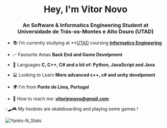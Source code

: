 
<h1 align="center">Hey, I'm Vitor Novo</h1>
<h3 align="center">An Software & Informatics Engineering Student at Universidade de Trás-os-Montes e Alto Douro (UTAD)</h3>

- 📚 I’m currently studying at **[UTAD](https://www.utad.pt/)
      coursing **[Informatics Engineering](https://www.utad.pt/estudar/en/cursos/informatics-engineering/)**

- ✅ Favourite Areas **Back End and Game Develpment**

- 📄 Languages **C, C++, C# and a bit of: Python, JavaScript and Java**

- 💻 Looking to Learn **More advanced c++, c# and unity develpment**

- 🌍 I'm from **Ponte de Lima, Portugal**

- 📩 How to reach me: **vitorjmnovo@gmail.com**

-🛹🎮 My hoobies are skateboarding and playing some games !

<p><img align="center" src="https://github-readme-stats.vercel.app/api/top-langs?username=yanko-n&show_icons=true&theme=shadow_blue&hide_border=true&locale=en&layout=compact" alt="Yanko-N_Stats" /></p>
